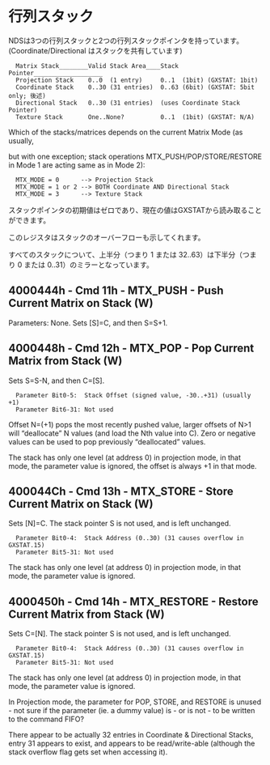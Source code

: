 # 行列スタック

NDSは3つの行列スタックと2つの行列スタックポインタを持っています。(Coordinate/Directional はスタックを共有しています)

```
  Matrix Stack________Valid Stack Area____Stack Pointer___________________
  Projection Stack    0..0  (1 entry)     0..1  (1bit) (GXSTAT: 1bit)
  Coordinate Stack    0..30 (31 entries)  0..63 (6bit) (GXSTAT: 5bit only; 後述)
  Directional Stack   0..30 (31 entries)  (uses Coordinate Stack Pointer)
  Texture Stack       One..None?          0..1  (1bit) (GXSTAT: N/A)
```

Which of the stacks/matrices depends on the current Matrix Mode (as usually,

but with one exception; stack operations MTX_PUSH/POP/STORE/RESTORE in Mode 1 are acting same as in Mode 2):

```
  MTX_MODE = 0      --> Projection Stack
  MTX_MODE = 1 or 2 --> BOTH Coordinate AND Directional Stack
  MTX_MODE = 3      --> Texture Stack
```

スタックポインタの初期値はゼロであり、現在の値はGXSTATから読み取ることができます。

このレジスタはスタックのオーバーフローも示してくれます。

すべてのスタックについて、上半分（つまり 1 または 32..63）は下半分（つまり 0 または 0..31）のミラーとなっています。

## 4000444h - Cmd 11h - MTX_PUSH - Push Current Matrix on Stack (W)

Parameters: None. Sets [S]=C, and then S=S+1.

## 4000448h - Cmd 12h - MTX_POP - Pop Current Matrix from Stack (W)

Sets S=S-N, and then C=[S].

```
  Parameter Bit0-5:  Stack Offset (signed value, -30..+31) (usually +1)
  Parameter Bit6-31: Not used
```

Offset N=(+1) pops the most recently pushed value, larger offsets of N>1 will “deallocate” N values (and load the Nth value into C). Zero or negative values can be used to pop previously “deallocated” values.

The stack has only one level (at address 0) in projection mode, in that mode, the parameter value is ignored, the offset is always +1 in that mode.

## 400044Ch - Cmd 13h - MTX_STORE - Store Current Matrix on Stack (W)

Sets [N]=C. The stack pointer S is not used, and is left unchanged.

```
  Parameter Bit0-4:  Stack Address (0..30) (31 causes overflow in GXSTAT.15)
  Parameter Bit5-31: Not used
```

The stack has only one level (at address 0) in projection mode, in that mode, the parameter value is ignored.

## 4000450h - Cmd 14h - MTX_RESTORE - Restore Current Matrix from Stack (W)

Sets C=[N]. The stack pointer S is not used, and is left unchanged.

```
  Parameter Bit0-4:  Stack Address (0..30) (31 causes overflow in GXSTAT.15)
  Parameter Bit5-31: Not used
```

The stack has only one level (at address 0) in projection mode, in that mode, the parameter value is ignored.

In Projection mode, the parameter for POP, STORE, and RESTORE is unused - not sure if the parameter (ie. a dummy value) is - or is not - to be written to the command FIFO?

There appear to be actually 32 entries in Coordinate & Directional Stacks, entry 31 appears to exist, and appears to be read/write-able (although the stack overflow flag gets set when accessing it).
